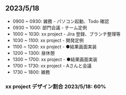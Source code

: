 
## 2023/5/18

- 0900 ~ 0930: 雑務 - パソコン起動、Todo 確認
- 0930 ~ 1000: 部門会議 - チーム定例
- 1000 ~ 1030: xx project - Jira 登録、ブランチ整理等
- 1030 ~ 1100: xx project - 開発定例
- 1100 ~ 1200: xx project - ●結果画面実装
- 1200 ~ 1300: 昼休憩
- 1300 ~ 1700: xx project - ●結果画面実装
- 1700 ~ 1730: xx project - Aさんと会議
- 1730 ~ 1800: 雑務

### xx project デザイン割合 2023/5/18: 60%
